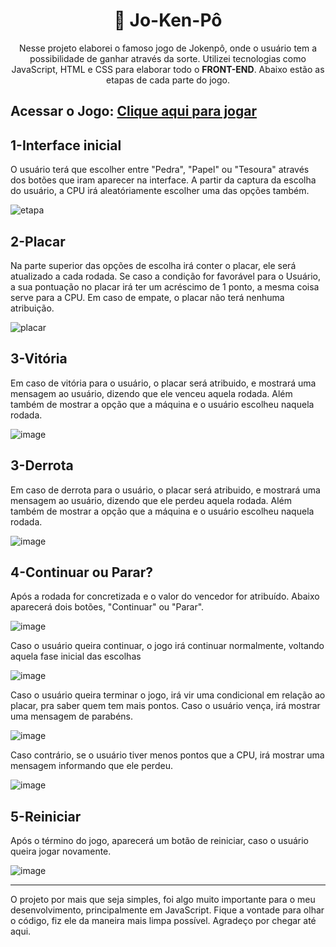 <h1 align="center">🔴 Jo-Ken-Pô</h1>

<p align="center">Nesse projeto elaborei o famoso jogo de Jokenpô, onde o usuário tem a possibilidade de ganhar através da sorte. Utilizei tecnologias como JavaScript, HTML e CSS para elaborar todo o <b>FRONT-END</b>. Abaixo estão as etapas de cada parte do jogo.</b></p>

## Acessar o Jogo: [Clique aqui para jogar](https://devluizgustavo.github.io/Minigame-JoKenPo/)

<h2>1-Interface inicial</h2>
<p>O usuário terá que escolher entre "Pedra", "Papel" ou "Tesoura" através dos botões que iram aparecer na interface. A partir da captura da escolha do usuário, a CPU irá aleatóriamente escolher uma das opções também.</p>

![etapa](https://github.com/devluizgustavo/Minigame-JoKenPo/blob/main/img/tela-inicial.jpg)

<h2>2-Placar</h2>
<p>Na parte superior das opções de escolha irá conter o placar, ele será atualizado a cada rodada. Se caso a condição for favorável para o Usuário, a sua pontuação no placar irá ter um acréscimo de 1 ponto, a mesma coisa serve para a CPU. Em caso de empate, o placar não terá nenhuma atribuição.</p>

![placar](https://github.com/devluizgustavo/Minigame-JoKenPo/blob/main/img/placar.jpg)

<h2>3-Vitória</h2>
<p>Em caso de vitória para o usuário, o placar será atribuido, e mostrará uma mensagem ao usuário, dizendo que ele venceu aquela rodada. Além também de mostrar a opção que a máquina e o usuário escolheu naquela rodada.</p>

![image](https://github.com/devluizgustavo/Minigame-JoKenPo/blob/main/img/vitoria.jpg)

<h2>3-Derrota</h2>
<p>Em caso de derrota para o usuário, o placar será atribuido, e mostrará uma mensagem ao usuário, dizendo que ele perdeu aquela rodada. Além também de mostrar a opção que a máquina e o usuário escolheu naquela rodada.</p>

![image](https://github.com/devluizgustavo/Minigame-JoKenPo/blob/main/img/derrota.jpg)

<h2>4-Continuar ou Parar?</h2>
<p>Após a rodada for concretizada e o valor do vencedor for atribuído. Abaixo aparecerá dois botões, "Continuar" ou "Parar".</p>

![image](https://github.com/devluizgustavo/Minigame-JoKenPo/blob/main/img/botoes-finais.jpg)

<p>Caso o usuário queira continuar, o jogo irá continuar normalmente, voltando aquela fase inicial das escolhas</p>

![image](https://github.com/devluizgustavo/Minigame-JoKenPo/blob/main/img/continua-jogo.jpg)

<p>Caso o usuário queira terminar o jogo, irá vir uma condicional em relação ao placar, pra saber quem tem mais pontos. Caso o usuário vença, irá mostrar uma mensagem de parabéns.</p>

![image](https://github.com/devluizgustavo/Minigame-JoKenPo/blob/main/img/parar-jogo-vitoria.jpg)

<p>Caso contrário, se o usuário tiver menos pontos que a CPU, irá mostrar uma mensagem informando que ele perdeu.</p>

![image](https://github.com/devluizgustavo/Minigame-JoKenPo/blob/main/img/parar-jogo-derrota.jpg)

<h2>5-Reiniciar</h2>
<p>Após o término do jogo, aparecerá um botão de reiniciar, caso o usuário queira jogar novamente.</p>

![image](https://github.com/devluizgustavo/Minigame-JoKenPo/blob/main/img/bot%C3%A3o-reiniciar.jpg)

<hr>

<p>O projeto por mais que seja simples, foi algo muito importante para o meu desenvolvimento, principalmente em JavaScript. Fique a vontade para olhar o código, fiz ele da maneira mais limpa possível. Agradeço por chegar até aqui.</p>




